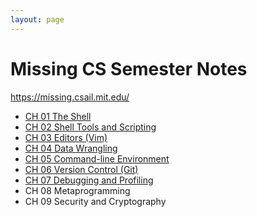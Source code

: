 ```yaml
---
layout: page
---
```


# Missing CS Semester Notes

https://missing.csail.mit.edu/

* [CH 01 The Shell](CH_01_Shell.md)
* [CH 02 Shell Tools and Scripting](CH_02_Scripting.md)
* [CH 03 Editors (Vim)](CH_03_Vim.md)
* [CH 04 Data Wrangling](CH_04_Data_Wrangling.md)
* [CH 05 Command-line Environment](CH_05_CLI.md)
* [CH 06 Version Control (Git)](CH_06_Git.md)
* [CH 07 Debugging and Profiling](CH_07_Debug.md)
* CH 08 Metaprogramming
* CH 09 Security and Cryptography

